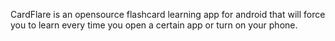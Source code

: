 CardFlare is an opensource flashcard learning app for android that will force you to learn every time you open a certain app or turn on your phone.
